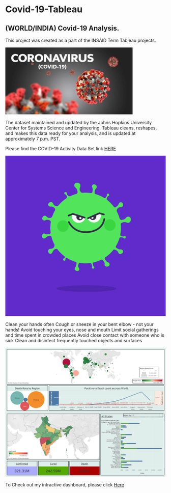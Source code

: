 # Covid-19-Tableau
## (WORLD/INDIA) Covid-19 Analysis.

This project was created as a part of the INSAID Term Tableau projects.

![enter image description here](https://raw.githubusercontent.com/Vishweshwar-satpute/Covid-19-Tableau/main/covid-19.jpg)

The dataset maintained and updated by the Johns Hopkins University Center for Systems Science and Engineering. Tableau cleans, reshapes, and makes this data ready for your analysis, and is updated at approximately 7 p.m. PST.

Please find the COVID-19 Activity Data Set link [HERE](https://data.world/covid-19-data-resource-hub/covid-19-case-counts)

![enter image description here](https://raw.githubusercontent.com/Vishweshwar-satpute/Covid-19-Tableau/main/3b_WHO_Johnson_Banks_Bounce.gif)

Clean your hands often
Cough or sneeze in your bent elbow - not your hands!
Avoid touching your eyes, nose and mouth
Limit social gatherings and time spent in crowded places
Avoid close contact with someone who is sick
Clean and disinfect frequently touched objects and surfaces

![enter image description here](https://raw.githubusercontent.com/Vishweshwar-satpute/Covid-19-Tableau/main/first%20v.jpg)

To Check out my intractive dashboard, please click [Here](https://public.tableau.com/views/Project_twbx/Story1?:language=en&:display_count=y&:origin=viz_share_link)
